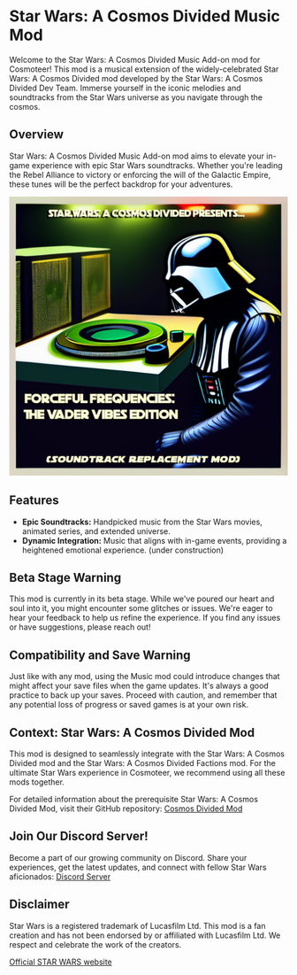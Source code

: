 # Star Wars: A Cosmos Divided Music Mod

Welcome to the Star Wars: A Cosmos Divided Music Add-on mod for Cosmoteer! This mod is a musical extension of the widely-celebrated Star Wars: A Cosmos Divided mod developed by the Star Wars: A Cosmos Divided Dev Team. Immerse yourself in the iconic melodies and soundtracks from the Star Wars universe as you navigate through the cosmos.

## Overview

Star Wars: A Cosmos Divided Music Add-on mod aims to elevate your in-game experience with epic Star Wars soundtracks. Whether you're leading the Rebel Alliance to victory or enforcing the will of the Galactic Empire, these tunes will be the perfect backdrop for your adventures.

![Vader DJ'ing](VaderVibes.png)

## Features

- **Epic Soundtracks:** Handpicked music from the Star Wars movies, animated series, and extended universe.
- **Dynamic Integration:** Music that aligns with in-game events, providing a heightened emotional experience. (under construction)

## Beta Stage Warning

This mod is currently in its beta stage. While we've poured our heart and soul into it, you might encounter some glitches or issues. We're eager to hear your feedback to help us refine the experience. If you find any issues or have suggestions, please reach out!

## Compatibility and Save Warning

Just like with any mod, using the Music mod could introduce changes that might affect your save files when the game updates. It's always a good practice to back up your saves. Proceed with caution, and remember that any potential loss of progress or saved games is at your own risk.

## Context: Star Wars: A Cosmos Divided Mod

This mod is designed to seamlessly integrate with the Star Wars: A Cosmos Divided mod and the Star Wars: A Cosmos Divided Factions mod. For the ultimate Star Wars experience in Cosmoteer, we recommend using all these mods together.

For detailed information about the prerequisite Star Wars: A Cosmos Divided Mod, visit their GitHub repository: [Cosmos Divided Mod](https://github.com/Rojamahorse/SW-ACD-Music)

## Join Our Discord Server!

Become a part of our growing community on Discord. Share your experiences, get the latest updates, and connect with fellow Star Wars aficionados: [Discord Server](https://discord.gg/hf9wwYb)

## Disclaimer

Star Wars is a registered trademark of Lucasfilm Ltd. This mod is a fan creation and has not been endorsed by or affiliated with Lucasfilm Ltd. We respect and celebrate the work of the creators.

[Official STAR WARS website](https://www.starwars.com/)